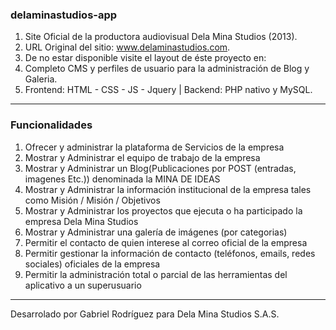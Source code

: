 ### delaminastudios-app
1. Site Oficial de la productora audiovisual Dela Mina Studios (2013).
2. URL Original del sitio: www.delaminastudios.com.
3. De no estar disponible visite el layout de éste proyecto en: 
4. Completo CMS y perfiles de usuario para la administración de Blog y Galeria.
5. Frontend: HTML - CSS - JS - Jquery | Backend: PHP nativo y MySQL.
--------------------------------------------------------------------------------
### Funcionalidades
1. Ofrecer y administrar la plataforma de Servicios de la empresa
2. Mostrar y Administrar el equipo de trabajo de la empresa
3. Mostrar y Administrar un Blog(Publicaciones por POST (entradas, imagenes Etc.)) denominada la MINA DE IDEAS
4. Mostrar y Administrar la información institucional de la empresa tales como Misión / Misión / Objetivos
5. Mostrar y Administrar los proyectos que ejecuta o ha participado la empresa Dela Mina Studios 
6. Mostrar y Administrar una galería de imágenes (por categorias)
7. Permitir el contacto de quien interese al correo oficial de la empresa
8. Permitir gestionar la información de contacto (teléfonos, emails, redes sociales) oficiales de la empresa
9. Permitir la administración total o parcial de las herramientas del aplicativo a un superusuario
----------------------------------------------------------------------------------
Desarrolado por Gabriel Rodríguez para Dela Mina Studios S.A.S.

